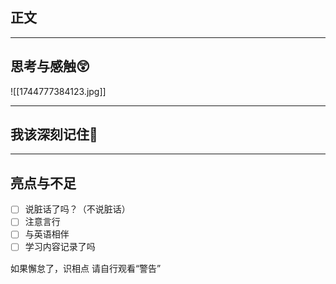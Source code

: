 ## 正文



---
## 思考与感触😲

![[1744777384123.jpg]]

---
## 我该深刻记住🦊


---
## 亮点与不足
- [ ] 说脏话了吗？（不说脏话）
- [ ] 注意言行
- [ ] 与英语相伴
- [ ] 学习内容记录了吗

如果懈怠了，识相点
请自行观看“警告”

